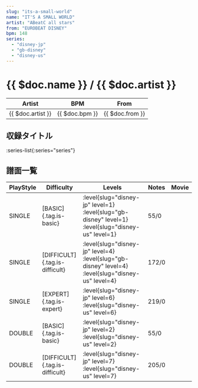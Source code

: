 ```yaml
---
slug: "its-a-small-world"
name: "IT'S A SMALL WORLD"
artist: "ABeatC all stars"
from: "EUROBEAT DISNEY"
bpm: 148
series:
  - "disney-jp"
  - "gb-disney"
  - "disney-us"
---
```


# {{ $doc.name }} / {{ $doc.artist }}

|Artist|BPM|From|
|------|---|----|
|{{ $doc.artist }}|{{ $doc.bpm }}|{{ $doc.from }}|

## 収録タイトル

:series-list{:series="series"}

## 譜面一覧

|PlayStyle|Difficulty|Levels|Notes|Movie|
|---------|----------|------|-----|-----|
|SINGLE|[BASIC]{.tag.is-basic}|<div class="field is-grouped is-grouped-multiline"> :level{slug="disney-jp" level=1} :level{slug="gb-disney" level=1} :level{slug="disney-us" level=1}</div>|55/0||
|SINGLE|[DIFFICULT]{.tag.is-difficult}|<div class="field is-grouped is-grouped-multiline"> :level{slug="disney-jp" level=4} :level{slug="gb-disney" level=4} :level{slug="disney-us" level=4}</div>|172/0||
|SINGLE|[EXPERT]{.tag.is-expert}|<div class="field is-grouped is-grouped-multiline"> :level{slug="disney-jp" level=6} :level{slug="disney-us" level=6}</div>|219/0||
|DOUBLE|[BASIC]{.tag.is-basic}|<div class="field is-grouped is-grouped-multiline"> :level{slug="disney-jp" level=2} :level{slug="disney-us" level=2}</div>|55/0||
|DOUBLE|[DIFFICULT]{.tag.is-difficult}|<div class="field is-grouped is-grouped-multiline"> :level{slug="disney-jp" level=7} :level{slug="disney-us" level=7}</div>|205/0||
